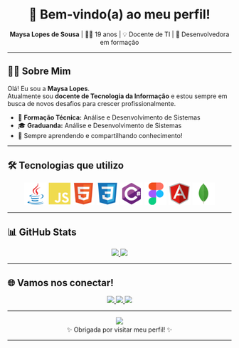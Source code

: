 <h1 align="center">🌟 Bem-vindo(a) ao meu perfil!</h1>

<p align="center">
  <b>Maysa Lopes de Sousa</b> | 👩‍💻 19 anos | 💡 Docente de TI | 🚀 Desenvolvedora em formação
</p>



---

## 👩‍💻 Sobre Mim

Olá! Eu sou a **Maysa Lopes**.  
Atualmente sou **docente de Tecnologia da Informação** e estou sempre em busca de novos desafios para crescer profissionalmente.

- 🧠 **Formação Técnica:** Análise e Desenvolvimento de Sistemas  
- 🎓 **Graduanda:** Análise e Desenvolvimento de Sistemas  
- 💬 Sempre aprendendo e compartilhando conhecimento!

---

## 🛠️ Tecnologias que utilizo

<div align="center">
  <img src="https://raw.githubusercontent.com/devicons/devicon/master/icons/java/java-original.svg" alt="Java" width="50" height="50"/>
  <img src="https://raw.githubusercontent.com/devicons/devicon/master/icons/javascript/javascript-plain.svg" alt="JavaScript" width="50" height="50"/>
  <img src="https://raw.githubusercontent.com/devicons/devicon/master/icons/html5/html5-original.svg" alt="HTML5" width="50" height="50"/>
  <img src="https://raw.githubusercontent.com/devicons/devicon/master/icons/css3/css3-original.svg" alt="CSS3" width="50" height="50"/>
  <img src="https://raw.githubusercontent.com/devicons/devicon/master/icons/csharp/csharp-original.svg" alt="C#" width="50" height="50"/>
  <img src="https://raw.githubusercontent.com/devicons/devicon/master/icons/figma/figma-original.svg" alt="Figma" width="50" height="50"/>
  <img src="https://raw.githubusercontent.com/devicons/devicon/master/icons/angularjs/angularjs-original.svg" alt="Angular" width="50" height="50"/>
  <img src="https://raw.githubusercontent.com/devicons/devicon/master/icons/mongodb/mongodb-original.svg" alt="MongoDB" width="50" height="50"/>
</div>

---

## 📊 GitHub Stats

<div align="center">
  <a href="https://github.com/Maysalopess/">
    <img height="165em" src="https://github-readme-stats.vercel.app/api?username=Maysalopess&show_icons=true&theme=radical&include_all_commits=true&count_private=true"/>
    <img height="165em" src="https://github-readme-stats.vercel.app/api/top-langs/?username=Maysalopess&layout=compact&langs_count=7&theme=radical"/>
  </a>
</div>

---

## 🌐 Vamos nos conectar!

<div align="center">
  <a href="https://www.linkedin.com/in/maysalopesdesousa" target="_blank">
    <img src="https://img.shields.io/badge/-LinkedIn-%230077B5?style=for-the-badge&logo=linkedin&logoColor=white">
  </a>
  <a href="https://www.instagram.com/_ysalopess" target="_blank">
    <img src="https://img.shields.io/badge/-Instagram-%23E4405F?style=for-the-badge&logo=instagram&logoColor=white">
  </a>
  <a href="https://github.com/Maysalopess/" target="_blank">
    <img src="https://img.shields.io/badge/-GitHub-%2312100E?style=for-the-badge&logo=github&logoColor=white">
  </a>
</div>

---

<p align="center">
  <img src="https://media.giphy.com/media/L1R1tvI9svkIWwpVYr/giphy.gif" width="120"/>
  <br/>
  ✨ Obrigada por visitar meu perfil! ✨
</p>

---



